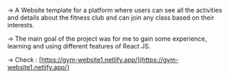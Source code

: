 -> A Website template for a platform where users can
see all the activities and details about the fitness
club and can join any class based on their interests.  

-> The main goal of the project was for me to gain some
experience, learning and using different features of
React JS. 

-> Check : [https://gym-website1.netlify.app/](https://gym-website1.netlify.app/)
